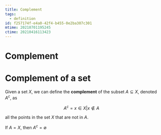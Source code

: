 ```yaml
---
title: Complement
tags:
  - definition
id: f257174f-e4a0-42f4-b455-0e2ba307c301
mtime: 20210701195245
ctime: 20210416113423
---
```


# Complement

# Complement of a set

Given a set $X$, we can define the **complement** of the subset $A \subseteq X$, denoted $A^c$, as

$$
A^c = {x \in X | x \notin A}
$$

all the points in the set $X$ that are not in $A$.

If $A=X$, then $A^c=\emptyset$
